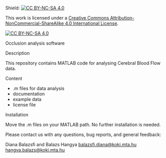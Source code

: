 Shield: [![CC BY-NC-SA 4.0][cc-by-nc-sa-shield]][cc-by-nc-sa]

This work is licensed under a [Creative Commons Attribution-NonCommercial-ShareAlike 4.0 International License][cc-by-nc-sa].

[![CC BY-NC-SA 4.0][cc-by-nc-sa-image]][cc-by-nc-sa]

[cc-by-nc-sa]: http://creativecommons.org/licenses/by-nc-sa/4.0/
[cc-by-nc-sa-image]: https://licensebuttons.net/l/by-nc-sa/4.0/88x31.png
[cc-by-nc-sa-shield]: https://img.shields.io/badge/License-CC%20BY--NC--SA%204.0-lightgrey.svg

Occlusion analysis software

Description

This repository contains MATLAB code for analysing Cerebral Blood Flow data.

Content
- .m files for data analysis
- documentation
- example data
- license file

Installation

Move the .m files on your MATLAB path. No further installation is needed.

Please contact us with any questions, bug reports, and general feedback:

Diana Balazsfi and Balazs Hangya
balazsfi.diana@koki.mta.hu
hangya.balazs@koki.mta.hu

